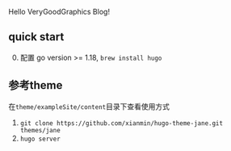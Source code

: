 Hello VeryGoodGraphics Blog!

## quick start

0. 配置 go version >= 1.18, `brew install hugo`

## 参考theme

在`theme/exampleSite/content`目录下查看使用方式

1. `git clone https://github.com/xianmin/hugo-theme-jane.git themes/jane`
2. `hugo server`
